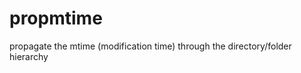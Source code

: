 propmtime
=========

propagate the mtime (modification time) through the directory/folder hierarchy
